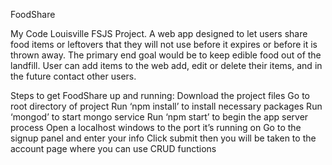 FoodShare

My Code Louisville FSJS Project. A web app designed to let users share food items or leftovers that they will not use before it expires or before it is thrown away.  The primary end goal would be to keep edible food out of the landfill.  User can add items to the web add, edit or delete their items, and in the future contact other users.


Steps to get FoodShare up and running:
  Download the project files
  Go to root directory of project
  Run ‘npm install’ to install necessary packages
  Run ‘mongod’ to start mongo service
  Run ‘npm start’ to begin the app server process
  Open a localhost windows to the port it’s running on
  Go to the signup panel and enter your info
  Click submit then you will be taken to the account page where you can use CRUD functions
